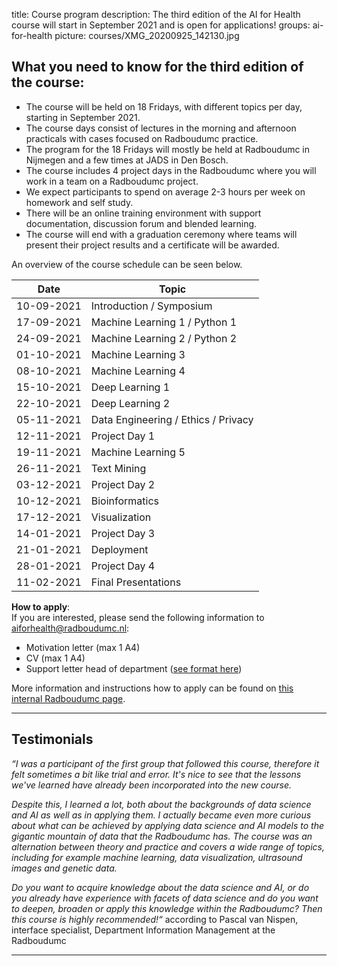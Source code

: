 title: Course program
description: The third edition of the AI for Health course will start in September 2021 and is open for applications!
groups: ai-for-health
picture: courses/XMG_20200925_142130.jpg

## What you need to know for the third edition of the course:
- The course will be held on 18 Fridays, with different topics per day, starting in September 2021.
- The course days consist of lectures in the morning and afternoon practicals with cases focused on Radboudumc practice.
- The program for the 18 Fridays will mostly be held at Radboudumc in Nijmegen and a few times at JADS in Den Bosch.
- The course includes 4 project days in the Radboudumc where you will work in a team on a Radboudumc project.
- We expect participants to spend on average 2-3 hours per week on homework and self study.
- There will be an online training environment with support documentation, discussion forum and blended learning.
- The course will end with a graduation ceremony where teams will present their project results and a certificate will be awarded.

An overview of the course schedule can be seen below.

| Date  |  Topic  |
| ----- | ------- |
| 10-09-2021 | Introduction / Symposium | 
| 17-09-2021 | Machine Learning 1 / Python 1 |
| 24-09-2021 |	Machine Learning 2 / Python 2 |
| 01-10-2021 | Machine Learning 3 |
| 08-10-2021 | Machine Learning 4 |
| 15-10-2021 |	Deep Learning 1 |
| 22-10-2021 |	Deep Learning 2 |
| 05-11-2021 |	Data Engineering / Ethics / Privacy |
| 12-11-2021 |	Project Day 1 |
| 19-11-2021 |	Machine Learning 5 |
| 26-11-2021 |	Text Mining |
| 03-12-2021 |	Project Day 2 |
| 10-12-2021 |	Bioinformatics |
| 17-12-2021 |	Visualization |
| 14-01-2021 |	Project Day 3 |
| 21-01-2021 |	Deployment | 
| 28-01-2021 | Project Day 4 |
| 11-02-2021 |	Final Presentations  |

**How to apply**:<br>
If you are interested, please send the following information to aiforhealth@radboudumc.nl:

- Motivation letter (max 1 A4)
- CV (max 1 A4)
- Support letter head of department ([see format here](https://www.radboudumc.nl/intranet/getmedia/722df5b9-18e5-473e-978f-fd8bb4636564/Concept-akkoord-Afdelingshoofd-deelname-cursus-februari-2021.aspx))

More information and instructions how to apply can be found on [this internal Radboudumc page](https://www.radboudumc.nl/en/intranet/information-for-researchers/news-events-and-more/projects/radboudaiforhealth/cursus-ai-voor-medewerkers). 

***

## Testimonials
_“I was a participant of the first group that followed this course, therefore it felt sometimes a bit like trial and error. It's nice to see that the lessons we've learned have already been incorporated into the new course._

_Despite this, I learned a lot, both about the backgrounds of data science and AI as well as in applying them. I actually became even more curious about what can be achieved by applying data science and AI models to the gigantic mountain of data that the Radboudumc has.
The course was an alternation between theory and practice and covers a wide range of topics, including for example machine learning, data visualization, ultrasound images and genetic data._

_Do you want to acquire knowledge about the data science and AI, or do you already have experience with facets of data science and do you want to deepen, broaden or apply this knowledge within the Radboudumc? Then this course is highly recommended!“_ according to Pascal van Nispen, interface specialist, Department Information Management at the Radboudumc

***


